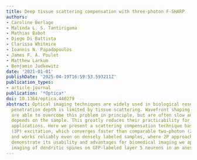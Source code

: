 ```yaml
---
title: Deep tissue scattering compensation with three-photon F-SHARP
authors:
- Caroline Berlage
- Malinda L. S. Tantirigama
- Mathias Babot
- Diego Di Battista
- Clarissa Whitmire
- Ioannis N. Papadopoulos
- James F. A. Poulet
- Matthew Larkum
- Benjamin Judkewitz
date: '2021-01-01'
publishDate: '2025-04-19T16:59:53.593211Z'
publication_types:
- article-journal
publication: '*Optica*'
doi: 10.1364/optica.440279
abstract: Optical imaging techniques are widely used in biological research, but their
  penetration depth is limited by tissue scattering. Wavefront shaping techniques
  are able to overcome this problem in principle, but are often slow and their performance
  depends on the sample. This greatly reduces their practicability for biological
  applications. Here we present a scattering compensation technique based on three-photon
  (3P) excitation, which converges faster than comparable two-photon (2P) techniques
  and works reliably even on densely labeled samples, where 2P approaches fail. To
  demonstrate its usability and advantages for biomedical imaging we apply it to the
  imaging of dendritic spines on GFP-labeled layer 5 neurons in an anesthetized mouse.
---
```

